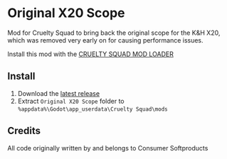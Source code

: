 # Original X20 Scope

Mod for Cruelty Squad to bring back the original scope for the K&H X20, which was removed very early on for causing performance issues.

Install this mod with the [CRUELTY SQUAD MOD LOADER](https://github.com/crustyrashky/crus-modloader)

## Install

1. Download the [latest release](https://github.com/crustyrashky/Original-X20-Scope/releases/download/1.0.0/Original-X20-Scope-1.0.0.zip)
2. Extract `Original X20 Scope` folder to `%appdata%\Godot\app_userdata\Cruelty Squad\mods`

## Credits

All code originally written by and belongs to Consumer Softproducts